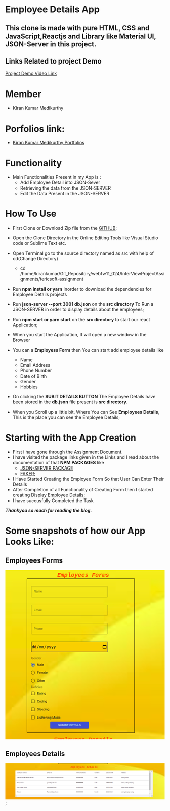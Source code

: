 # Employee Details App


## This clone is made with pure HTML, CSS and JavaScript,Reactjs and Library like Material UI, JSON-Server in this project.


## Links Related to  project Demo

[Project Demo Video Link](https://drive.google.com/file/d/13uX4VNeFj6QA9ARPmlN5YKVQ6uwVDPMS/view?usp=sharing)

# Member
   *  Kiran Kumar Medikurthy

# Porfolios link:
   * [Kiran Kumar Medikurthy Portfolios](https://kirankumar-medikurthy.github.io/)


# Functionality
* Main Functionalities Present in my App is :
    * Add Employee Detail into JSON-Sever
    * Retrieving the data from the JSON-SERVER
    * Edit the Data Present in the JSON-SERVER    
# How To Use

* First Clone or Download Zip file from the [GITHUB]();
* Open the Clone Directory in the Online Editing Tools like Visual Studio code or Sublime Text etc.
* Open Terminal go to the source directory named as src with help of cd(Change Directory)
    * cd /home/kirankumar/Git_Repository/webfw11_024/InterViewProjectAssignments/tericsoft-assignment
* Run **npm install or yarn** Inorder to download the dependencies for Employee Details projects

* Run **json-server --port 3001 db.json** on the **src directory** To Run a JSON-SERVER in order to display details about the employees;

* Run  **npm start or yarn start** on the **src directory** to start our react Application;

* When you start the Application, It will open a new window in the Browser

* You can a **Employess Form** then You can start add employee details like
    * Name
    * Email Address
    * Phone Number
    * Date of Birth
    * Gender
    * Hobbies

* On clicking the **SUBIT DETAILS BUTTON** The Employee Details have been stored in the **db.json** file present is **src directory**.

* When you Scroll up a little bit, Where You can See **Employees Details**, This is the place you can see the Employee Details;


# Starting with the App Creation

* First i have gone through the Assignment Document.
* I have visited the package links given in the Links and I read about the documentation of that **NPM PACKAGES** like 
    * [JSON-SERVER PACKAGE](https://www.npmjs.com/package/json-server)
    * [FAKER](https://www.npmjs.com/package/faker);
*  I Have Started Creating the Employee Form So that User Can Enter Their Details
*  After Completion of all Functionality of Creating Form then I started creating Display Employee Details;
* I have succusfully Completed the Task



***Thankyou so much for reading the blog.***




# Some snapshots of how our App Looks Like: 

## Employees Forms
![Employee Forms](https://github.com/kirankumar-medikurthy/TericSoft-Assignment/blob/master/App-Images/Employee-Form.png?raw=true) 
## Employees Details
![Employees Details](https://github.com/kirankumar-medikurthy/TericSoft-Assignment/blob/master/App-Images/Employee-Details.png?raw=true);



  
